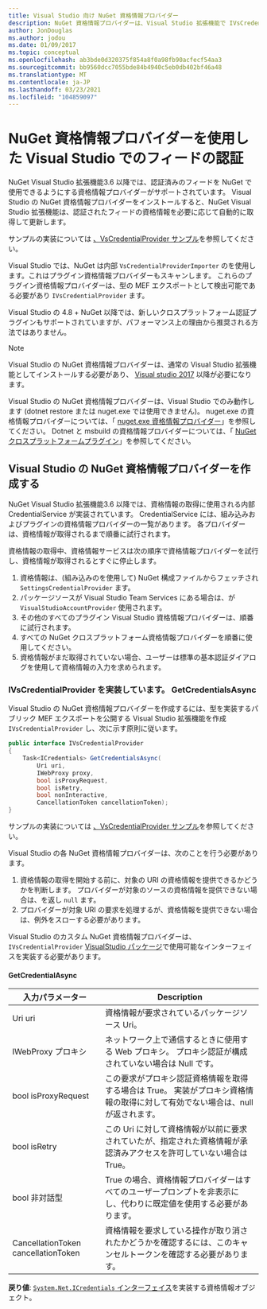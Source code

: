 ```yaml
---
title: Visual Studio 向け NuGet 資格情報プロバイダー
description: NuGet 資格情報プロバイダーは、Visual Studio 拡張機能で IVsCredentialProvider インターフェイスを実装することによって、フィードで認証を行います。
author: JonDouglas
ms.author: jodou
ms.date: 01/09/2017
ms.topic: conceptual
ms.openlocfilehash: ab3bde0d320375f854a8f0a98fb90acfecf54aa3
ms.sourcegitcommit: bb9560dcc7055bde84b4940c5eb0db402bf46a48
ms.translationtype: MT
ms.contentlocale: ja-JP
ms.lasthandoff: 03/23/2021
ms.locfileid: "104859097"
---
```

# <a name="authenticating-feeds-in-visual-studio-with-nuget-credential-providers"></a>NuGet 資格情報プロバイダーを使用した Visual Studio でのフィードの認証

NuGet Visual Studio 拡張機能3.6 以降では、認証済みのフィードを NuGet で使用できるようにする資格情報プロバイダーがサポートされています。
Visual Studio の NuGet 資格情報プロバイダーをインストールすると、NuGet Visual Studio 拡張機能は、認証されたフィードの資格情報を必要に応じて自動的に取得して更新します。

サンプルの実装については [、VsCredentialProvider サンプル](https://github.com/NuGet/Samples/tree/main/VsCredentialProvider)を参照してください。

Visual Studio では、NuGet は内部 `VsCredentialProviderImporter` のを使用します。これはプラグイン資格情報プロバイダーもスキャンします。 これらのプラグイン資格情報プロバイダーは、型の MEF エクスポートとして検出可能である必要があり `IVsCredentialProvider` ます。

Visual Studio の 4.8 + NuGet 以降では、新しいクロスプラットフォーム認証プラグインもサポートされていますが、パフォーマンス上の理由から推奨される方法ではありません。

> [!Note]
> Visual Studio の NuGet 資格情報プロバイダーは、通常の Visual Studio 拡張機能としてインストールする必要があり、 [Visual studio 2017](https://aka.ms/vs/15/release/vs_enterprise.exe) 以降が必要になります。
>
> Visual Studio の NuGet 資格情報プロバイダーは、Visual Studio でのみ動作します (dotnet restore または nuget.exe では使用できません)。 nuget.exe の資格情報プロバイダーについては、「 [nuget.exe 資格情報プロバイダー](nuget-exe-Credential-providers.md)」を参照してください。
> Dotnet と msbuild の資格情報プロバイダーについては、「 [NuGet クロスプラットフォームプラグイン](nuget-cross-platform-authentication-plugin.md)」を参照してください。

## <a name="creating-a-nuget-credential-provider-for-visual-studio"></a>Visual Studio の NuGet 資格情報プロバイダーを作成する

NuGet Visual Studio 拡張機能3.6 以降では、資格情報の取得に使用される内部 CredentialService が実装されています。 CredentialService には、組み込みおよびプラグインの資格情報プロバイダーの一覧があります。 各プロバイダーは、資格情報が取得されるまで順番に試行されます。

資格情報の取得中、資格情報サービスは次の順序で資格情報プロバイダーを試行し、資格情報が取得されるとすぐに停止します。

1. 資格情報は、(組み込みのを使用して) NuGet 構成ファイルからフェッチされ `SettingsCredentialProvider` ます。
1. パッケージソースが Visual Studio Team Services にある場合は、が `VisualStudioAccountProvider` 使用されます。
1. その他のすべてのプラグイン Visual Studio 資格情報プロバイダーは、順番に試行されます。
1. すべての NuGet クロスプラットフォーム資格情報プロバイダーを順番に使用してください。
1. 資格情報がまだ取得されていない場合、ユーザーは標準の基本認証ダイアログを使用して資格情報の入力を求められます。

### <a name="implementing-ivscredentialprovidergetcredentialsasync"></a>IVsCredentialProvider を実装しています。 GetCredentialsAsync

Visual Studio の NuGet 資格情報プロバイダーを作成するには、型を実装するパブリック MEF エクスポートを公開する Visual Studio 拡張機能を作成 `IVsCredentialProvider` し、次に示す原則に従います。

```cs
public interface IVsCredentialProvider
{
    Task<ICredentials> GetCredentialsAsync(
        Uri uri,
        IWebProxy proxy,
        bool isProxyRequest,
        bool isRetry,
        bool nonInteractive,
        CancellationToken cancellationToken);
}
```

サンプルの実装については [、VsCredentialProvider サンプル](https://github.com/NuGet/Samples/tree/main/VsCredentialProvider)を参照してください。

Visual Studio の各 NuGet 資格情報プロバイダーは、次のことを行う必要があります。

1. 資格情報の取得を開始する前に、対象の URI の資格情報を提供できるかどうかを判断します。 プロバイダーが対象のソースの資格情報を提供できない場合は、を返し `null` ます。
1. プロバイダーが対象 URI の要求を処理するが、資格情報を提供できない場合は、例外をスローする必要があります。

Visual Studio のカスタム NuGet 資格情報プロバイダーは、 `IVsCredentialProvider` [VisualStudio パッケージ](https://www.nuget.org/packages/NuGet.VisualStudio/)で使用可能なインターフェイスを実装する必要があります。

#### <a name="getcredentialasync"></a>GetCredentialAsync

| 入力パラメーター |Description|
| ----------------|-----------|
| Uri uri | 資格情報が要求されているパッケージソース Uri。|
| IWebProxy プロキシ | ネットワーク上で通信するときに使用する Web プロキシ。 プロキシ認証が構成されていない場合は Null です。 |
| bool isProxyRequest | この要求がプロキシ認証資格情報を取得する場合は True。 実装がプロキシ資格情報の取得に対して有効でない場合は、null が返されます。 |
| bool isRetry | この Uri に対して資格情報が以前に要求されていたが、指定された資格情報が承認済みアクセスを許可していない場合は True。 |
| bool 非対話型 | True の場合、資格情報プロバイダーはすべてのユーザープロンプトを非表示にし、代わりに既定値を使用する必要があります。 |
| CancellationToken cancellationToken | 資格情報を要求している操作が取り消されたかどうかを確認するには、このキャンセルトークンを確認する必要があります。 |

**戻り値**: [ `System.Net.ICredentials` インターフェイス](/dotnet/api/system.net.icredentials)を実装する資格情報オブジェクト。
